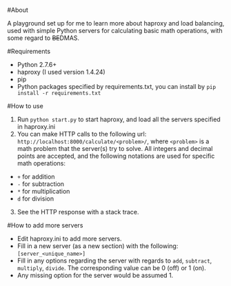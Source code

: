 #About

A playground set up for me to learn more about haproxy and load balancing, used with simple Python servers for calculating basic math operations, with some regard to ~~BE~~DMAS.

#Requirements

- Python 2.7.6+
- haproxy (I used version 1.4.24)
- pip
- Python packages specified by requirements.txt, you can install by `pip install -r requirements.txt`

#How to use

1. Run `python start.py` to start haproxy, and load all the servers specified in haproxy.ini
2. You can make HTTP calls to the following url: `http://localhost:8000/calculate/<problem>/`, where `<problem>` is a math problem that the server(s) try to solve. All integers and decimal points are accepted, and the following notations are used for specific math operations:
  - `+` for addition
  - `-` for subtraction
  - `*` for multiplication
  - `d` for division
3. See the HTTP response with a stack trace.

#How to add more servers

- Edit haproxy.ini to add more servers.
- Fill in a new server (as a new section) with the following: `[server_<unique_name>]`
- Fill in any options regarding the server with regards to `add`, `subtract`, `multiply`, `divide`. The corresponding value can be 0 (off) or 1 (on).
- Any missing option for the server would be assumed 1.
